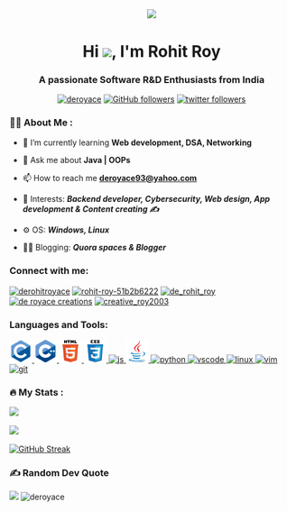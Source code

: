 <!-- ### Hi there 👋 I'm Rohit Roy from SXC, Calcutta.


<!-- **DeRoyace/DeRoyace** is a ✨ _special_ ✨ repository because its `README.md` (this file) appears on your GitHub profile. -->

<!-- Here are some ideas to get you started: 

- 🔭 I’m currently working on ... Java
- 🌱 I’m currently learning ... Web Development
- 👯 I’m looking to collaborate on ... Web Development
- 🤔 I’m looking for help with ... JavaFX
- 💬 Ask me about ... Anything
- 📫 How to reach me: ... https://royscodinghub.blogspot.com/
- 😄 Pronouns: ... He/Him
- ⚡ Fun fact: ... Life is painful while using TURBO C++ still some guys uses it...

 -->
 
<!--  Adding Giphy:  -->
<div id="header" align="center">
  <img src="https://media.giphy.com/media/M9gbBd9nbDrOTu1Mqx/giphy.gif" width="100"/>
</div>
<!-- end of giphy -->
 
 <h1 align="center">Hi <img src="https://user-images.githubusercontent.com/1303154/88677602-1635ba80-d120-11ea-84d8-d263ba5fc3c0.gif" width="32">, I'm Rohit Roy</h1>
<h3 align="center">A passionate Software R&D Enthusiasts from India</h3>

<p align="center">
<a href="https://github.com/DeRoyace"><img src="https://komarev.com/ghpvc/?username=deroyace&label=Profile%20views&color=red&style=flat" alt="deroyace" height="25"/></a>
<a href="https://github.com/DeRoyace"><img alt="GitHub followers" src="https://img.shields.io/github/followers/deroyace?color=green&logo=github" height="25"></a>
<a href="https://twitter.com/deRohitRoyace"><img alt="twitter followers" src="https://img.shields.io/twitter/follow/derohitroyace?color=blue&logo=twitter&style=flat" height="25"></a>
</p>

<!-- <p align="left"> <a href="https://github.com/ryo-ma/github-profile-trophy"><img src="https://github-profile-trophy.vercel.app/?username=deroyace" alt="deroyace" /></a> </p> -->


### :woman_technologist: About Me :
<!-- - 🔭 I’m currently working on **Java** -->

- 🌱 I’m currently learning **Web development, DSA, Networking**

<!-- - 🤝 I’m looking for help with **JavaFX** -->

- 💬 Ask me about **Java | OOPs**

- 📫 How to reach me **deroyace93@yahoo.com**
- 🎯 Interests: ***Backend developer, Cybersecurity, Web design, App development & Content creating ✍*** 

- ⚙ OS: ***Windows, Linux***
- 🧑‍💻 Blogging: ***Quora spaces & Blogger***

<h3 align="left">Connect with me:</h3>
<!-- Social media icons here: -->
<p align="left">
<a href="https://twitter.com/derohitroyace" target="blank"><img align="center" src="https://raw.githubusercontent.com/rahuldkjain/github-profile-readme-generator/master/src/images/icons/Social/twitter.svg" alt="derohitroyace" height="30" width="40" /></a>
<a href="https://linkedin.com/in/rohit-roy-51b2b6222" target="blank"><img align="center" src="https://raw.githubusercontent.com/rahuldkjain/github-profile-readme-generator/master/src/images/icons/Social/linked-in-alt.svg" alt="rohit-roy-51b2b6222" height="30" width="40" /></a>
<a href="https://instagram.com/de_rohit_roy" target="blank"><img align="center" src="https://raw.githubusercontent.com/rahuldkjain/github-profile-readme-generator/master/src/images/icons/Social/instagram.svg" alt="de_rohit_roy" height="30" width="40" /></a>
<a href="https://www.youtube.com/channel/UCH6ALEpyDJBjhrPT7SssWqg" target="blank"><img align="center" src="https://raw.githubusercontent.com/rahuldkjain/github-profile-readme-generator/master/src/images/icons/Social/youtube.svg" alt="de royace creations" height="30" width="40" /></a>
<a href="https://www.hackerrank.com/creative_roy2003" target="blank"><img align="center" src="https://raw.githubusercontent.com/rahuldkjain/github-profile-readme-generator/master/src/images/icons/Social/hackerrank.svg" alt="creative_roy2003" height="30" width="40" /></a>
</p>
<!-- end of social media icons -->


<h3 align="left">Languages and Tools:</h3>
<p align="left">
 <a href="https://www.geeksforgeeks.org/c-language-set-1-introduction/" target="_blank" rel="noreferrer"> <img src="https://raw.githubusercontent.com/devicons/devicon/master/icons/c/c-original.svg" alt="C programming" width="40" height="40"/> </a> 
 <a href="https://www.geeksforgeeks.org/introduction-to-c-programming-language/?ref=lbp" target="_blank" rel="noreferrer"> <img src="https://raw.githubusercontent.com/devicons/devicon/master/icons/cplusplus/cplusplus-original.svg" alt="C++" width="40" height="40"/> </a> 
 <a href="https://www.geeksforgeeks.org/html/?ref=shm" target="_blank" rel="noreferrer"> <img src="https://raw.githubusercontent.com/devicons/devicon/master/icons/html5/html5-original-wordmark.svg" alt="html5" width="40" height="40"/> </a>
 <a href="https://www.w3schools.com/css/" target="_blank" rel="noreferrer"> <img src="https://raw.githubusercontent.com/devicons/devicon/master/icons/css3/css3-original-wordmark.svg" alt="css3" width="40" height="40"/> </a>  
 <a href="https://developer.mozilla.org/en-US/docs/Learn/JavaScript" target="_blank" rel="noreferrer"> <img src="https://upload.wikimedia.org/wikipedia/commons/6/6a/JavaScript-logo.png" alt="js" width="40" height="40"/> </a>
 <a href="https://www.javatpoint.com/java-tutorial" target="_blank" rel="noreferrer"> <img src="https://raw.githubusercontent.com/devicons/devicon/master/icons/java/java-original.svg" alt="java" width="40" height="40"/> </a> 
 <a href="https://www.geeksforgeeks.org/python-language-introduction/?ref=lbp" target="_blank" rel="noreferrer"> <img src="https://upload.wikimedia.org/wikipedia/commons/thumb/c/c3/Python-logo-notext.svg/1200px-Python-logo-notext.svg.png" alt="python" width="40" height="40"/> </a>  
 <a href="https://code.visualstudio.com/docs" target="_blank" rel="noreferrer"> <img src="https://user-images.githubusercontent.com/45575898/132374566-e8aca758-460c-48d8-944c-dcf4a7590bd1.png" alt="vscode" width="40" height="40" /> </a>  
 <a href="https://en.wikipedia.org/wiki/Linux" target="_blank" rel="noreferrer"> <img src="https://upload.wikimedia.org/wikipedia/commons/thumb/3/35/Tux.svg/150px-Tux.svg.png" alt="linux" width="40" height="40" /> </a>  
 <a href="https://github.com/vim/vim#readme" target="_blank" rel="noreferrer"> <img src="https://upload.wikimedia.org/wikipedia/commons/thumb/9/9f/Vimlogo.svg/1022px-Vimlogo.svg.png" alt="vim" width="40" height="40" /> </a>  
 <a href="https://git-scm.com/" target="_blank" rel="noreferrer"> <img src="https://www.vectorlogo.zone/logos/git-scm/git-scm-icon.svg" alt="git" width="40" height="40"/> </a> 
<!-- Programming and tools icons ends here -->
</p>
 

### :fire: My Stats :
<!-- [![Top Langs](https://github-readme-stats.vercel.app/api/top-langs/?username=DeRoyace&layout=compact&theme=algolia)](https://github.com/anuraghazra/github-readme-stats) -->
<p><img src="https://github-readme-stats.vercel.app/api/top-langs/?username=DeRoyace&layout=compact&theme=algolia" font-weight="bold"/></p>
<!-- <p><img align="center" src="https://github-readme-stats.vercel.app/api?username=deroyace&show_icons=true&locale=en" alt="deroyace" /></p> -->
<p><img src="https://github-readme-stats.vercel.app/api?username=deroyace&theme=algolia&show_icons=true" /></p>

[![GitHub Streak](http://github-readme-streak-stats.herokuapp.com?user=DeRoyace&theme=elegant&date_format=M%20j%5B%2C%20Y%5D)](https://git.io/streak-stats)

### ✍️ Random Dev Quote
<p>
 <img src="https://quotes-github-readme.vercel.app/api?type=vetical&theme=algolia" width="340" />
 <img src="https://media3.giphy.com/media/XcXx0WlV7L9cMKhA6G/giphy.gif?cid=6c09b9521efee15da60d01086f8a3f90bd0ceca468b13f78&rid=giphy.gif&ct=s" alt="deroyace" width="340"/>
</p>

<!-- 
<img align="left" src="https://media.giphy.com/media/yYSSBtDgbbRzq/giphy.gif" width="400" height="400"/>
<img  align="center" src="https://media.giphy.com/media/FoVzfcqCDSb7zCynOp/giphy.gif" width="400" height="400"/> -->
